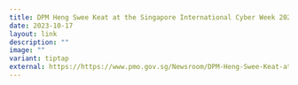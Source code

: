 ```yaml
---
title: DPM Heng Swee Keat at the Singapore International Cyber Week 2023
date: 2023-10-17
layout: link
description: ""
image: ""
variant: tiptap
external: https://https://www.pmo.gov.sg/Newsroom/DPM-Heng-Swee-Keat-at-the-Singapore-International-Cyber-Week-2023
---
```


